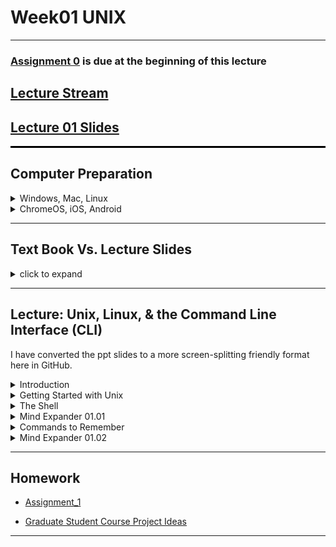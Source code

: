 # Week01 UNIX

---

### [Assignment 0](../assignments/assignment_0.md) is due at the beginning of this lecture

## [Lecture Stream]()

## [Lecture 01 Slides](Week01_files/Lecture01_WelcomeToTheMatrix.pdf)

<hr style="height: 3px; border: none; background-color: black;">

## Computer Preparation


<details><summary>Windows, Mac, Linux</summary>
<p>

<hr style="height: 0.1px; border: none; background-color: grey;">

#### <ins>Step 0. Open Terminal</ins>

Search for the terminal app and open it.  For Windows, make sure you are using Ubuntu.

You should have already prepared your computer during Lecture 0.  If you did not then:  

* Complete the tasks listed in the [How to Set Up Your Computer for Computational Biology](https://github.com/tamucc-comp-bio/how_to/blob/main/howto_setup_computer.md), up to, but not including R and RStudio.
   * If you are having difficulty installing ubuntu, use Launch if your account is activated.

<hr style="height: 0.1px; border: none; background-color: grey;">

<hr style="height: 0.1px; border: none; background-color: black;">

#### Step 1. Update Your apps

It's always a good idea to keep your apps in your terminal up to date. 
 
For Ubuntu (Linux), enter the following commands to load the newest versions of your apps

```bash
sudo apt update
sudo apt upgrade
```

For Mac (Homebrew), enter the following commands to load the newest versions of your apps

```bash
brew update
brew upgrade
```

<hr style="height: 0.1px; border: none; background-color: black;">

<hr style="height: 0.1px; border: none; background-color: black;">

#### Step 2. Confirm you have cloned the CSB (Computing Skills For Biologists) Repo into your home dir

In your terminal, enter the following commands:

```bash
# make sure you're in your home dir
cd ~

# list the directories and files in the CSB dir to confirm it's in your home dir
ls CSB
```

You should see the following output because we cloned the CSB Repo to your home dir in [Lecture 0](https://github.com/tamucc-comp-bio/classroom_repo_2024/blob/master/lectures/lecture00.md).  

```bash
LICENSE  README.md  data_wrangling  git  good_code  latex  python  r  regex  scientific  sql  unix
```

If you see the output above, you're done! Goto the next section.

<hr style="height: 0.1px; border: none; background-color: black;">

<hr style="height: 0.1px; border: none; background-color: black;">

#### Step 3. If you didn't have the CSB Repo, clone it now

If you **do not** see the output above, then clone the CSB repo by entering the following commands:

```bash
    git clone https://github.com/CSB-book/CSB.git
``` 

You should see the following output:

```bash
Cloning into 'CSB'...
remote: Enumerating objects: 1005, done.
remote: Total 1005 (delta 0), reused 0 (delta 0), pack-reused 1005 (from 1)
Receiving objects: 100% (1005/1005), 26.68 MiB | 7.74 MiB/s, done.
Resolving deltas: 100% (389/389), done.
```

Goto Step 2 above.

<hr style="height: 0.1px; border: none; background-color: black;">

</p>
</details>

<details><summary>ChromeOS, iOS, Android</summary>
<p>
 
Complete the tasks listed in the [Accessing Launch Instructions](https://hprc.tamu.edu/kb/User-Guides/Launch/Access/#no-ssh-login).

Your account will probably not be activated in time, so you should immediately contact Dr. Bird to request the use of one of his Linux servers.

 </p>
</details>

---

## Text Book Vs. Lecture Slides

<details><summary>click to expand</summary>
<p>

* The [**Lecture_01 Slides**](Week01_files/Lecture01_WelcomeToTheMatrix.pdf) closely follow the book but there is some additional information that is not provided in the book (and vice versa). In the lecture slides, the `code blocks` are represented by green text on a black background, mimicking the terminal.

</p>
</details>

---

## Lecture: Unix, Linux, & the Command Line Interface (CLI)

I have converted the ppt slides to a more screen-splitting friendly format here in GitHub.

<details><summary>Introduction</summary>
<p>

### [Linux](https://en.wikipedia.org/wiki/Linux) is a Free & Open Source Version of the [UNIX](https://en.wikipedia.org/wiki/Unix) Operating System

![Common Operating Systems](Week01_files/os.png)

* An [operating system](https://en.wikipedia.org/wiki/Operating_system) is the primary interface between you and the computer

* [Open source](https://en.wikipedia.org/wiki/Open_source) is a decentralized development model where all aspects of a project are viewable and generally free to use

* Linux is free

  * [Supercomputers](https://en.wikipedia.org/wiki/Supercomputer) typically use it

  * Useful text manipulation tools

---

### The 2 Primary Methods of Interfacing with Computers

#### 1. Graphical User Interface ([GUI](https://en.wikipedia.org/wiki/Graphical_user_interface))

A mouse or you finger is used to interface with images on a screen.

![](Week01_files/mouse.png)

![](Week01_files/gui.png)


#### 2. Command-line Interface ([CLI](https://en.wikipedia.org/wiki/Command-line_interface))

A keyboard is used to type commands into the computer and computer gives feedback on the screen.

![](Week01_files/keyboard.png)

![](Week01_files/cli.png)

---

### Why use [CLI](https://en.wikipedia.org/wiki/Command-line_interface) Linux?

![](Week01_files/morpheus.png)

* Free

* Automation

* Flexibility

* Powerful

* Designed for developers

* Supercomputers use it

* Many software tools for biologists

* Large body of support online

---

### The [UNIX Philosophy](https://en.wikipedia.org/wiki/Unix_philosophy)

![](Week01_files/unixguys.png)
![](Week01_files/unixphilosophy.png)

![](Week01_files/pipeline.png)

* One program ([command](https://en.wikipedia.org/wiki/List_of_Unix_commands)) does one thing

* All programs accept input as a text stream and output a modified [text stream](https://en.wikipedia.org/wiki/Standard_streams)

* Programs can be linked together into serial [pipelines](https://en.wikipedia.org/wiki/Pipeline_(Unix)) to achieve complex results

---

### Documentation of Linux [CLI](https://en.wikipedia.org/wiki/Command-line_interface) Pipelines Facilitate Scientific Reproducibility and Long-Term Efficiency

Comparison of [GUI](https://en.wikipedia.org/wiki/Graphical_user_interface) and [CLI](https://en.wikipedia.org/wiki/Command-line_interface) for manipulating data

![](Week01_files/guiVScli.png)

---


</p>
</details>

<details><summary>Getting Started with Unix</summary>
<p>

### Open A Terminal Window

Windows:  Search Windows Terminal and Open

![](Week01_files/open_ubuntu-terminal.png)

<details><summary>Adjusting Windows Terminal Settings</summary>
<p>

Windows: Make Ubuntu the default terminal app

![](Week01_files/terminal_default.png)

Windows: Ubuntu settings can be adjusted, such as startup dir

![](Week01_files/terminal_settings.png)

</p>
</details>

MacOS: Search Terminal and Open

![](Week01_files/open_mac-terminal.png)

---

### The [Directory Structure](https://en.wikipedia.org/wiki/Directory_structure) is the Organization of Files and Folders (aka Directories) In Your Computer

WIN10 File Explorer

![](Week01_files/win10_file-explorer.png)

Ubuntu Terminal

![](Week01_files/ubuntu_terminal.png)

The CLI forces you to start memorizing where your files are and what they are named. This causes 95% of the difficulties in learning CLI, so start memorizing to your directory structure.  It is also a good idea to be deliberate and organized when creating new directories and files.

We will use [code blocks](https://en.wikipedia.org/wiki/Block_(programming)) to let you know when and what to type into your CLI. Here, please enter the commands `pwd` and then `ls` into your terminal.

```bash
pwd
ls
```

`pwd` lists the present working directory

`ls` lists the contents of the present working directory

Pro tip: clear the screen with `ctrl + L` keystroke

---

### Unix/Linux Command Line Terminology

The [path](https://en.wikipedia.org/wiki/Path_(computing)) is the address of a file or directory in the directory structure

![](Week01_files/cli_terms.png)

---

### Some Notable Directories (do not modify files here)

`/bin` contains several basic commands

`/dev` Contains the files connecting to devices such as the keyboard, mouse, and screen

`/etc`Contains configuration files

`/tmp` Contains temporary files

Try using `ls` to view these directories

```bash
ls /bin
ls /dev
ls /etc
ls /tmp
```

---

### Your Home Directory

`/home/<username>` is the directory where you are expected to create and maintain your directories and files.

  * Note that `<username>` is a place holder for your username on your computer
  
  * Starting directory upon login

  * Specific to user

  * Place for personal files, dirs, programs, downloads etc

`$HOME` is a [variable](https://en.wikipedia.org/wiki/Variable_(computer_science)) that contains the path to your home directory

  * A variable stores information

  * Always preceded by a `$` after it is created

  * `$HOME` is an environmental variable created by the operating system and `bash`
  
  * a shortcut for `$HOME` is the `~` character located at the upper left of your keyboard
  
  * the `echo` command can be used to show the contents of a variable, such as `$HOME`

```bash
echo $HOME
pwd
ls
ls $HOME
ls ~
```

---

### The Directory Tree

![](Week01_files/dir_tree.png)

The directory tree is a map of the directories and files on your computers hard drives and/or solid state drives

If you have Ubuntu or a Mac with `homebrew` or some other linux package manger, you can install `tree` to view portions of your directory tree in "tree" format.

```bash
# this is a comment, as indicated by the # at the beginning of the line.  Do not type it into your terminal

# change directories 


# Ubuntu Only
sudo apt install tree

# Mac with homebrew only
brew install tree
```

We just installed the `tree` command (or app) from the internet to your computer.  If you were not able to do this because you did not install `homebrew` on your mac, it is ok. `tree` is not a critical command

```bash
# this will only work if you have tree installed, it is just an example so do not worry if you do not have it
cd ~
tree 
tree -L 1 
tree -L 2 
man tree
```

The `man` command is nearly universal in displaying the manual for "commands" such as `tree`. Use the `q` keystroke to exit the manual for tree.

```bash
# check your directory structure for assignment_0
tree ~/Desktop/shell-lesson-data
```

It should look like this:

![](Week01_files/assignment_0_dirtree.png)


---
<!--  
### The `CSB/unix` [Repository](https://en.wikipedia.org/wiki/Repository_(version_control))

Our primary text book, [Computing Skills for Biologists](https://computingskillsforbiologists.com/), provides a rich assortment of resources for you.  Most of these resources are contained in a GitHub repository that you have cloned into your home directory.  This is the `CSB` directory. 

The `CSB` directory is organized by topic, with subdirectories dedicated to different chapters.  The directory for chapter 1 is `CSB/unix`.

`CSB/unix/data` Contains data for examples and exercises

`CSB/unix/installation` Contains instructions for installing software for this chapter

`CSB/unix/sandbox` Dir where we work and experiment

`CSB/unix/solutions` Solutions in code (`bash`) pseudocode (plain English) for your consultation when you get stuck with an exercise

```bash
# I am adding the 'cd ~' command to make sure you are in your home dir before running the 'ls' commands
cd ~
ls CSB/unix/
ls CSB/unix/data
ls CSB/unix/installation
ls CSB/unix/sandbox
ls CSB/unix/solutions
```

---

-->

</p>
</details>

<details><summary>The Shell</summary>
<p>

### The [Shell](https://en.wikipedia.org/wiki/Shell_(computing))

* The shell is software that controls the [operating system kernel](https://en.wikipedia.org/wiki/Kernel_(operating_system)) and is accessed through a terminal window

* The shell we are using in Ubuntu and MacOS is called `bash`, or Born Again Shell

* `bash` is a [shell scripting](https://en.wikipedia.org/wiki/Shell_script) computer language

* The commands we have been using are `bash` commands which allow us to control the operating system

The image below shows the [command prompt](https://en.wikipedia.org/wiki/Command-line_interface#Command_prompt) on my computer. Below the picture, we decode some of the information for you.

![](Week01_files/cmd_prompt.png)

`$` Indicates the terminal is ready  to accept commands

`~` Indicates where I am, the home dir

`LAPTOP-URSOLRPO` is the name of my laptop (very creative, am I right?!)

`cbird` is my user name

The rest is not important right now, but if you are dying to know, the `(base)` is there because I have [anaconda](https://www.anaconda.com/) running to manage [python](https://en.wikipedia.org/wiki/Python_(programming_language)). If I turn off anaconda, then the `(base)` will go away.

---

### Bash Keyboard Shortcuts

*`↑`*	Scroll through previous commands

*`Tab`*	autocomplete command, dir, or file name. if you hit tab and nothing happens there are either multiple matches or 0 matches

*`Tab,Tab`*	 show matches

![](Week01_files/keyboard_shortcuts.png)

Go ahead and try some of these in your terminal. 

Note that I have created a [Linux Cheat Sheet](resources/CheatSheetLinux_2022-09-02.pdf) to help you with common `bash` commands and keyboard shortcuts.  I encourage you to print this out on a single sheet of paper, both sides, for your reference.

---

### `bash` Command Syntax

```bash
# be sure to type the following commands into your terminal, but not this message
cal
cal 2020
cal -j
cal -j 2020
```

_Note: `ctrl + c` will stop a command if it is taking too long to complete_

* Bash _*commands*_ like `cal` are programs that follow the UNIX philosophy.

* [_*Arguments*_](https://en.wikipedia.org/wiki/Command-line_interface#Arguments) like `2020` can be accepted by some commands, order can matter and some commands require particular arguments. For example, `cp` or copy requires at least which file to copy and where to copy it, in that order

* `-j` is an [_*option*_](https://en.wikipedia.org/wiki/Command-line_interface#Command-line_option), in this case it means Julian calendar

  * if an option is preceded by a single `-`, it is customary for that option to be represented by a single letter.  If an option is preceded by two dashes `--julian` it is typically a word.  In this case, `cal` has been updated and all word options have been removed, so `--julian` is no longer recognized.  Realize that it is up to the developer ( the person who writes the software ) to enforce formats, so you will find commands that do not follow convention as you get into more "boutique" commands and apps - especially those written by biologists.

---

### Getting Help with `bash`

#### 1. Use a Large Language Model (LLM) such as [OpenAI's GPT 3.5 or 4](https://chat.openai.com/) 

Example command prompt: `How do I <english description of what you want to do> with bash?`

Do not be afraid to modify and try different english descriptions if you do not succeed in the first prompt.  You do need to tell the LLM you are using bash.

#### 2. Use an internet search with your favorite search engine if you know what you want to do, but do not know the command

Example search terms: `bash <english description of what you want to do>`

Do not be afraid to modify and try different english descriptions if you do not succeed in the first search

#### 3. Use the `man` command if you know the command but are not sure of the options and arguments

```bash
man cal
```  

_scroll with arrow keys and `q` will get you out of the manual_

All manuals in unix/linux follow the same format:

`NAME`
` <name and brief descrip>`
 
`SYNOPSIS`
` <examples of how to run>`
 
`DESCRIPTION`
` <detailed description>`
` <list of arguments/options>`

---

### Changing and Viewing Directories (`cd` `pwd` `ls`)

```
# move up to parent directory
cd ..

# show path to present working directory
pwd

# move to root dir
cd /
pwd

# go back to previous dir
cd -
pwd

# go to the home dir
cd ~
pwd

# show present working dir contents
ls

# show dir contents with more details
ls -l

# show dir contents with more details, sorted by *t*ime in *r*everse order with *h*uman readable file sizes.
ls -ltrh
```

_Note:  single letter options can typically be combined together, `-l –t –r -h`  =  `-ltrh`_


The command `ls -ltrh` outputs a lot of information to the screen.  It can be overwhelming at first, but it is just basic information about your files and directories in the `pwd`

In the following image, dirs are highlighted, files are not

![](Week01_files/ls-ltrh_1.png)

In the following image, the highlighted columns of information are as follows:

![](Week01_files/ls-ltrh_2.PNG)

And the permissions can be further broken down.  The first column indicates whether it is a file or a directory. The 2nd to 4th columns are the User permissions.  Each user belongs to a group, which has its own set of permissions. Last, there are permissions for all users regardless of affiliation (global)

* `r` read permissions gives one the ability to view the contents of a file

* `w` write permissions gives one the ability to modify a file

* `x` execute permissions gives one the ability to run a file if it is written in computer code

![](Week01_files/ls-ltrh_3.PNG)

---

### [Paths](https://en.wikipedia.org/wiki/Path_(computing))

A [_*path*_](https://en.wikipedia.org/wiki/Path_(computing)) is the address of file or directory

An _*[absolute path](https://en.wikipedia.org/wiki/Path_(computing)#Absolute_and_relative_paths)*_ is complete and starts with root `/` or a variable that starts with root.  For example, the following return the same result regardless of pwd

```bash
# absolute paths, make sure you replace <username> with your user name
ls /home/<username>/CSB
ls ~/CSB
ls $HOME/CSB
```

_*[Relative paths](https://en.wikipedia.org/wiki/Path_(computing)#Absolute_and_relative_paths)*_ start from the present working directory

```bash
# These relative paths only work if you are in the right dir
ls ./CSB
ls CSB
ls ../
```

  * `.` Means present directory
  * `..` means  parent directory

It is best not to used spaces in dir and file names, but you can wrap file names with spaces in quotes or precede each space with a ` \ ` see pg 21 of CSB text for dealing w/ spaces


---

</p>
</details>


<details><summary>Mind Expander 01.01</summary>
<p>

### [Mind Expander 01.01](https://forms.office.com/Pages/ResponsePage.aspx?id=8frLNKZngUepylFOslULZlFZdbyVx8RLiPt1GobhHnlUM1FFUUZLT01LR0ZGODU2WVNSV1c0NEpWMi4u)

</p>
</details>


<details><summary>Commands to Remember</summary>
<p>

---


### Set Up Data to Experiment With

From here forward, we will adopt a standardized code block syntax.  The `$` represents the command prompt and you are expected to copy and paste the commands that follow it, but _*do not start any command with the `$`*_.  The `#` is a comment to explain to you what is happening next

```bash
# goto your home dir
$ cd ~

# make a directory called comp_bio with a dir called lecture_01 inside of it and move into lecture_01
$ mkdir -p ~/comp_bio/lecture_01
$ cd ~/comp_bio/lecture_01

# download the software carpentry data set for the Unix Shell lesson and unzip it and delete the zipped file
$ wget https://swcarpentry.github.io/shell-novice/data/shell-lesson-data.zip
$ unzip shell-lesson-data.zip
$ rm shell-lesson-data.zip
```

--- 

### Copy files or directories with `cp <from path> <to path>`

```
# you should be in ~/comp_bio/lecture_01
$ cd ~/comp_bio/lecture_01
$ pwd

# view the contents of the present dir
$ ls

# copy `haiku.txt` to the present working directory (pwd).  The path of the pwd is represented by a "."
$ cp shell-lesson-data/exercise-data/writing/haiku.txt .

# copy `haiku.txt` to the present directory and rename the copy to be `Haiku.txt`
$ cp shell-lesson-data/exercise-data/writing/haiku.txt ./Haiku.txt
$ ls

# view tree of shell-lesson-data, 
$ tree shell-lesson-data

#then copy the whole `exercise-data` dir to the north-pacific-gyre dir, then view dir tree again
$ cp -rf shell-lesson-data/exercise-data/ ./shell-lesson-data/north-pacific-gyre/
$ tree shell-lesson-data

```

_Note:  the `-r` argument for `cp` means [recursive](https://en.wikipedia.org/wiki/Recursion_(computer_science)) and `-f` means force_

---

### Move or rename files and directories with `mv <from path> <to path>`

```bash
# you should be in ~/comp_bio/lecture_01
$ cd ~/comp_bio/lecture_01
$ pwd

# move Haiku.txt to the `writing` dir inside the copy of the `exercise-data` dir in the `north-pacific-gyre` dir to the data directory
$ mv Haiku.txt shell-lesson-data/north-pacific-gyre/exercise-data/writing/

# rename the file you just moved to be `HAIKU.txt` rather than `Haiku.txt`
$ mv shell-lesson-data/north-pacific-gyre/exercise-data/writing/Haiku.txt shell-lesson-data/north-pacific-gyre/exercise-data/writing/HAIKU.txt

# check your work
$ tree .

```

_Note:  `bash` gives no positive feedback, only negative if something is wrong.  I will do my best to make up for the callousness of `bash`_


---

### Create file with `touch <new file path>`

```bash
# let's move to shell-lesson-data
$ cd ~/comp_bio/lecture_01/shell-lesson-data/exercise-data
$ pwd

# inspect the current contents of the directory
$ ls -l

# create a new file (you can list multiple files)
$ touch new_file.txt

# inspect the contents of the directory again
$ ls -l

# if you touch the file a second time, the time of last access will change
$ touch new_file.txt
$ ls -l

# create a new file in the `shell-lesson-data` dir (the parent dir of the present dir), then view the 
# the path to the directory that your present working directory is within is represented by ".."
$ touch ../another_new_file.txt
$ ls ..

```

_Note:  `bash` gives no positive feedback, only negative if something is wrong.  I will do my best to make up for the callousness of `bash`_

---

### Remove file(s) or dir(s) with `rm <path>` 
### Make dirs with `mkdir <name>`

```bash
# make sure you are still in the original exercise-data dir 
$ cd ~/comp_bio/lecture_01/shell-lesson-data/exercise-data
$ pwd

# delete new_file.txt, the –i requests confirmation, enter `y` to confirm the deletion
$ rm -i new_file.txt

# delete another_new_file.txt, there is no "undo" option
$ rm ../another_new_file.txt

# make dir `d1` in present dir, `d2` in `d1`, and `d3` in `d2`; if you have tree try it
$ mkdir -p d1/d2/d3
$ tree d1
d1
└── d2
    └── d3

# remove the `d1`,`d2`,& `d3` dirs recursively with a "one-liner"
$ rm -rf d1

# remove the copy of the `exercise-data` dir in `north-pacific-gyre`
$ rm -rf ../north-pacific-gyre/exercise-data/
```

_be careful with `rm`, you could delete your "whole computer", and there is no undo_

---

### View large files with `less -S <file path>`

```bash
# make sure you are still in the original exercise-data dir 
$ cd ~/comp_bio/lecture_01/shell-lesson-data/exercise-data

# look at the `NENE01751B.txt` file in `north-pacific-gyre`, try duckduckgo search on “bash less commands”
$ less ../north-pacific-gyre/NENE01751B.txt

# type /10 inside of less to search; u=up, d=down, G=end, g=begin, q=exit

```

---

### Print and concatenate files `cat <file path>`

```bash
# concatenate files and/or print to screen
$ cat numbers.txt ../north-pacific-gyre/goodiff.sh proteins/cubane.pdb
```

---

### Print and sort files `sort <file path>`

```bash

# print the sorted lines of a file
$ sort ../north-pacific-gyre/NENE01751B.txt
```

---

### Connect multiple commands together into at pipeline

We can use a pipe `|` to direct the text stream from `sort` to `less` or from `cat` to `sort` to `less`.  

Remember the [Unix Philosophy](https://en.wikipedia.org/wiki/Unix_philosophy), where each program does one thing, and all programs have a common file format.  The common format is a text file and this enables piping text from one command to the next in a pipeline.

```bash
# first view, then sort a comma delimited file numerically by column 3 in reverse order and view in less
$ cat animal-counts/animals.csv
$ sort -nrk3,3 -t "," animal-counts/animals.csv | less
$ cat animal-counts/animals.csv | sort -nrk3,3 -t "," | less

```

---

### Count words, lines, etc with `wc <file path>`

```bash
# count lines, words, and characters
$ wc writing/LittleWomen.txt

# count lines only
$ wc -l ../north-pacific-gyre/NENE01751B.txt

```

### Determine file type `file <filename>`

Just because a file ends with a particular extension, doesn't mean that the file itself follows the format that matches that extension.  This is an example of why it's important to impart structure on your code.  You should use the correct file extension even though you don't have to so that both you and everybody else can better understand your files and code.

The most common use of the `file` command in biology is to determine if files ending in `.gz` are actually zipped.

```bash
# determine file type, ASCII is a type of human-readable text file
$ file proteins/cubane.pdb
proteins/cubane.pdb: ASCII text

```

_Do not forget to use the `Tab` key to autocomplete directory names and prevent spelling mistakes_

---

### Retrieve beginning of file with `head –n <number of lines> <file path>` and end of file `tail –n <number of lines> <file path>`

```bash
# display first two lines of a file
$ head -n 2 creatures/unicorn.dat

# display last two lines of file
$ tail -n 2 creatures/unicorn.dat

# display from line 2 onward
# (i.e., removing the header of the file)
$ tail -n +2 creatures/unicorn.dat

# display all but the last line
$ head -n -1 creatures/unicorn.dat
```

_Do not forget to use `Tab` key to autocomplete file names and prevent spelling mistakes_

---

</p>
</details>


<details><summary>Mind Expander 01.02</summary>
<p>

### [Mind Expander 01.02](https://forms.office.com/r/M9XnBAtiUw)

</p>
</details>

---

## Homework

* [Assignment_1](../assignments/assignment_1.md)

* [Graduate Student Course Project Ideas](https://forms.office.com/Pages/ResponsePage.aspx?id=8frLNKZngUepylFOslULZlFZdbyVx8RLiPt1GobhHnlUOUo2UVRUMVgwTUlQMlpUQzUzOTIzME9LNi4u)

---

